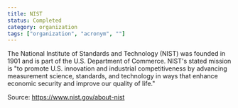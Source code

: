 ```yaml
---
title: NIST
status: Completed
category: organization
tags: ["organization", "acronym", ""]
---
```


The National Institute of Standards and Technology (NIST) was founded in 1901 and is part of the U.S. Department of Commerce. NIST's stated mission is "to promote U.S. innovation and industrial competitiveness by advancing measurement science, standards, and technology in ways that enhance economic security and improve our quality of life."

Source: https://www.nist.gov/about-nist